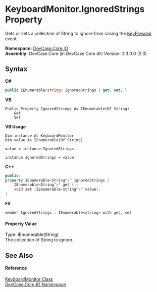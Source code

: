 # KeyboardMonitor.IgnoredStrings Property 
 

Gets or sets a collection of String to ignore from raising the <a href="E_DevCase_Core_IO_KeyboardMonitor_KeyPressed">KeyPressed</a> event.

**Namespace:**&nbsp;<a href="N_DevCase_Core_IO">DevCase.Core.IO</a><br />**Assembly:**&nbsp;DevCase.Core (in DevCase.Core.dll) Version: 3.3.0.0 (3.3)

## Syntax

**C#**<br />
``` C#
public IEnumerable<string> IgnoredStrings { get; set; }
```

**VB**<br />
``` VB
Public Property IgnoredStrings As IEnumerable(Of String)
	Get
	Set
```

**VB Usage**<br />
``` VB Usage
Dim instance As KeyboardMonitor
Dim value As IEnumerable(Of String)

value = instance.IgnoredStrings

instance.IgnoredStrings = value
```

**C++**<br />
``` C++
public:
property IEnumerable<String^>^ IgnoredStrings {
	IEnumerable<String^>^ get ();
	void set (IEnumerable<String^>^ value);
}
```

**F#**<br />
``` F#
member IgnoredStrings : IEnumerable<string> with get, set

```


#### Property Value
Type: IEnumerable(String)<br />The collection of String to ignore.

## See Also


#### Reference
<a href="T_DevCase_Core_IO_KeyboardMonitor">KeyboardMonitor Class</a><br /><a href="N_DevCase_Core_IO">DevCase.Core.IO Namespace</a><br />
